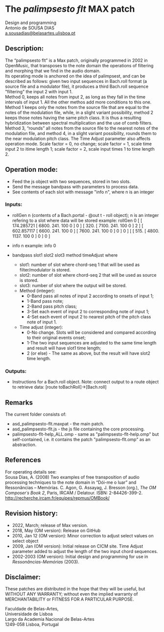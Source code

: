 # The _palimpsesto flt_ MAX patch

Design and programming<br>
Antonio de SOUSA DIAS<br>
a.sousadias@belasartes.ulisboa.pt

## Description:
The “palimpsesto flt” is a Max patch, originally programmed in 2002 in OpenMusic, that transposes to the note domain the operations of filtering and morphing that we find in the audio domain.<br>
Its operating mode is anchored on the idea of palimpsest, and can be described as follows:  given two input sequences in Bach.roll format (a source file and a modulator file), it produces a third Bach.roll sequence "filtering" the input 2 with input 1.<br>
Method 0, keeps all notes from input 2, as long as they fall in the time intervals of input 1. All the other methos add more conditions to this one. Method 1 keeps only the notes from the source file that are equal to the notes of the modulation file, while, in a slight variant possibility, method 2 keeps those notes having the same pitch class. It is thus a resulting hybridization between spectral multiplication and the use of comb filters.<br>
Method 3, “rounds” all notes from the source file to the nearest notes of the modulation file, and method 4, in a slight variant possibility, rounds them to the near modulation pitch class.
The Time Adjust parameter also affects operation mode. Scale factor = 0, no change; scale factor =  1, scale time input 2 to itime length 1; scale factor =  2, scale input times 1 to time length 2.<br>


## Operation mode:
- Feed the js object with two sequences, stored in two slots.
- Send the message bandpass with parameters to process data.
- See contents of each slot with message "info n", where n is an integer

### Inputs:
- rollGen n (contents of a Bach.portal - @out t - roll object); n is an integer refering to a slot where data will be stored
example:
	rollGen 0 [ [ 174.285721 [ 6800. 241. 100 0 ] 0 ] [ 320. [ 7100. 241. 100 0 ] 2 ] [ 602.857117 [ 6600. 241. 100 0 ] [ 7600. 241. 100 0 ] 0 ] 0 ] [ [ 515. [ 4800. 1137. 100 0 ] 0 ] 0 ] 

- info n
example:
	info 0

- bandpass slot1 slot2 slot3 method timeAdjust
where
	- slot1: number of slot where chord-seq 1 that will be used as filter/modulator is stored.
	- slot2: number of slot where chord-seq 2 that will be used as source is stored.
	- slot3: number of slot where the output will be stored.
	- Method (integer):<br>
 	 	- 0-Band pass all notes of input 2 according to onsets of input 1;
 	   	- 1-Band pass note;
		- 2-Band pass pitch class;
		- 3-Set each event of input 2 to corresponding note of input 1;
		- 4-Set each event of input 2 to nearest pitch of the pitch class note of input 1.
	- Time adjust (integer):
		- 0-No change. Slots will be considered and compared according to their original events onset;
  	  	- 1-The two input sequences are adjusted to the same time length and result will have slot1 time length;
 	   	- 2 (or else) - The same as above, but the result will have slot2 time length.
	
### Outputs:
- Instructions for a Bach.roll object.
Note: connect output to a route object to retrieve data: [route toBachRoll]->[Bach.roll]

## Remarks
The current folder consists of:<br>
- asd_palimpsesto-flt.maxpat - the main patch.<br>
- asd_palimpsesto-flt.js - the js file containing the core processing.<br>
- palimpsesto-flt-help_ALL.omp - same as "palimpsesto-flt-help.omp" but self-contained, i.e. it contains the patch "palimpsesto-flt.omp" as an abstraction.<br>

## References
For operating details see:<br>
Sousa Dias, A. (2008) Two examples of free transposition of audio processing techniques to the note domain in “Dói-me o luar” and Ressonâncias – Memórias. C. Agon, G. Assayag, J. Bresson (org.), _The OM Composer´s Book 2_, Paris, IRCAM / Delatour. ISBN: 2-84426-399-2. http://recherche.ircam.fr/equipes/repmus/OMBook/


## Revision history:
- 2022, March; release of Max version.
- 2018, May (OM version): Release on GitHub<br>
- 2010, Jan 12 (OM version): Minor correction to adjust select values on select object<br>
- 2009, Jan (OM version): Initial release on CICM site. Time Adjust parameter added to adjust the length of the two input chord sequences.<br>
- 2002-2003 (OM version): Initial design and programming for use in _Ressonâncias-Memórias_ (2003).<br>

## Disclaimer:
These patches are distributed in the hope that they will be useful, but WITHOUT ANY WARRANTY; without even the implied warranty of MERCHANTABILITY or FITNESS FOR A PARTICULAR PURPOSE.<br>

Faculdade de Belas-Artes,<br>
Universidade de Lisboa<br>
Largo da Academia Nacional de Belas-Artes<br>
1249-058 Lisboa, Portugal<br>